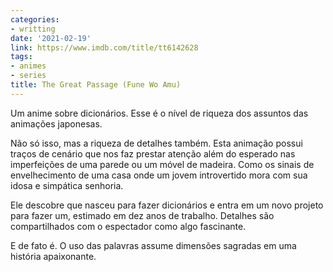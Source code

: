 ```yaml
---
categories:
- writting
date: '2021-02-19'
link: https://www.imdb.com/title/tt6142628
tags:
- animes
- series
title: The Great Passage (Fune Wo Amu)
---
```


Um anime sobre dicionários. Esse é o nível de riqueza dos assuntos das animações japonesas.

Não só isso, mas a riqueza de detalhes também. Esta animação possui traços de cenário que nos faz prestar atenção além do esperado nas imperfeições de uma parede ou um móvel de madeira. Como os sinais de envelhecimento de uma casa onde um jovem introvertido mora com sua idosa e simpática senhoria.

Ele descobre que nasceu para fazer dicionários e entra em um novo projeto para fazer um, estimado em dez anos de trabalho. Detalhes são compartilhados com o espectador como algo fascinante.

E de fato é. O uso das palavras assume dimensões sagradas em uma história apaixonante.